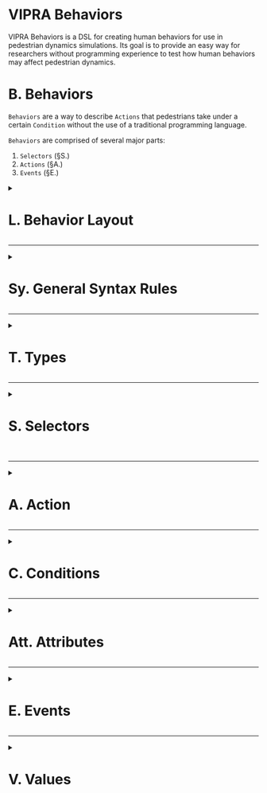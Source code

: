 # VIPRA Behaviors

VIPRA Behaviors is a DSL for creating human behaviors for use in pedestrian dynamics simulations.
Its goal is to provide an easy way for researchers without programming experience to test how human behaviors may affect pedestrian dynamics.

<h1> B. Behaviors </h1>

`Behaviors` are a way to describe `Actions` that pedestrians take under a certain `Condition` without the use of a traditional programming language.

`Behaviors` are comprised of several major parts:
1. `Selectors` (§S.)
2. `Actions` (§A.)
3. `Events` (§E.)

<details>
  <summary>
    <h1>
      L. Behavior Layout
    </h1>
  </summary>

The general layout of a `Behavior` is as follows:
```
Types Declaration.       // section (§T.)

States Declaration.  // section (§St.)

Selector Declarations. // section (§S.)

Event Declartions.   // section (§E.)

Action Declarations.   // section (§A.)
```

Each Declaration has a subset of components.

```
*Declaration Type*:
  *Component Name* : *Component Value*
  *...*
.
```

Each section goes over what components are available for each.

<details>
<summary><b>Example:</b></summary>

```
Selector:
  Type: injured_person
  Select: 10%
.
```

`Type` and `Select` are both components of the `Selector` declaration

</details>
</details>

---

<details>
  <summary>
    <h1>
      Sy. General Syntax Rules
    </h1>
  </summary>

This section has some simple `Syntax` rules that must be followed for a `Behavior` to be considered correct.

The other sections will have the specific `Syntax` rules for their respective parts, in a `Section - General Syntax Rules` section

1. All Declarations must end in a '.'
```
correct:
  Event:
    Name: Example
    *...*
  .

incorrect:
  Event:
    Name: Example
    *...*
```

2. Each `Behavior` (§B) must start with a `Types Declaration` (§T.1)
3. Each `Behavior` (§B) must only have 1 `Types Declaration` (§T.1)
4. Each `Behavior` (§B) must have at least 1 `Selector` (§S)
5. `Behaviors` are NOT case-sensitive so `Consider`, `consider`, and `ConSiDEr` are all valid.
6. Comments can be added following '//' or between '/*' and '\*/'
```
// This is a comment and does not affect the behavior

/*
This is a multi-line comment
and does not affect the behavior
*/
```
7. Whitespace does not affect `Behaviors`, the following are valid and equivalent.
```
Types: typeA typeB.

// and

Types:
  typeA
  typeB
.
```
8. Declaration Components can be written in any order, the following are equivalent
```
Event:
  Name: Example
  Start: *start condition*
.

Event:
  Start: *start condition*
  Name: Example
.
```
</details>

---

<details>
  <summary>
    <h1>
      T. Types
    </h1>
  </summary>

`Types` are how pedestrians are organized in `Behaviors` (§B)

Each pedestrian is assigned a user defined `Type`, and based on their `Type` they will follow different `Actions` (§A).

<details>
  <summary>
    <h2>
      T.1. Types Declaration
    </h2>
  </summary>

A `Types Declaration` is what says which types are being used in the `Behavior`.

`Behaviors` can only have 1 `Types Declaration` with up to 64 types.

`Types Declarations` are slightly different from other declarations, in that they do not have components; instead each type is simply listed out.

Single `Type`:
```
Types:
  injured_person
.
```

Multiple `Types`:
```
Types:
 injured_person
 helper
.
```

<details>
  <summary>
    <h3>
      T.1.1. Types Declaration - General Syntax Rules
    </h3>
  </summary>

1. `Types Declarations` can be any length up to 64 `Types`
```
Types:
  typeA
  typeB
  typeC
  typeD
.
```
2. `Types Declarations` must be the first declaration in a `Behavior`

</details>
</details>

---

<details>
  <summary>
    <h2>
      T.2. Composite Types
    </h2>
  </summary>

A Pedestrians `Type` can be composed of several other types.

A Pedestrian with a `Composite Type` will have the attributes of each individual `Type`.

How to assign `Composite Types` is explained in the `Selectors` (§S) section.

</details>

---

<details>
  <summary>
    <h2>
      T.3. Groups
    </h2>
  </summary>

For most users, `Groups` and `Types` refer to the same thing.

The main difference between a `Type` and a `Group` is that there is a base `Group` for each `Behavior`, being 'Pedestrian' (or 'Pedestrians').

Each pedestrian with a `Type` is considered in that `Types` `Group`.

Pedestrians with `Composite Types` are in a `Group` for each `Type`.

</details>

---

<details>
  <summary>
    <h2>
      T.4. Types - General Syntax Rules
    </h2>
  </summary>

1. `Type` names can only contain Letters, Underscores, and Hyphens `(a-z), (A-Z), '_', '-'`

</details>
</details>

---


<details>
  <summary>
    <h1>
      S. Selectors
    <h1>
  </summary>

`Selectors` are how pedestrians are selected for a certain `Type` (§T).


<details>
<summary><h2>S.1. Selecting Pedestrians</h2></summary>

Selecting pedestrians is done through a `Selector` declaration. The basic syntax is as follows:
```
Selector:
  Type: *types*
  From: *type*     // optional, defaults to base pedestrians group
  Select: *selection criteria*
```

- \*Select* - The exact `Select` criteria to use, available `Select` criteria are in (§S.5.)
- \*From* - The `Group` (§T.3) to select pedestrians from
- \*Type* - The `Type` (§T.) to assign to selected pedestrians

Selectors are applied with precedence equal to the order they appear in the `Behavior` file.

<details>
<summary><b>Example:</b></summary>

```
Selector:   // Selects exactly 10 pedestrians to be of typeA
  Type: typeA
  Select: 10
.

Selector:   // Selects 50% of pedestrians to be of typeB
  Type: typeB
  Select 50%
.
```

</details>
<br/>
</details>

---

<details>
  <summary>
  <h2>
    S.2. Selecting From Groups
  </h2>
  </summary>

`Selectors` can select from specific `Groups` (§T.3)

This has the effect of selecting the pedestrians for a `Composite Type` (§T.2) but allows for more dynamic proportions.

<details> 
<summary><b>Example:</b></summary>

```
Types:
  typeA
  typeB
  typeC
.

Select:        // Selects 50% of pedestrians for typeA
  Type: typeA
  Select: 50%
.

Select:        // Selects 15% of typeA pedestrians for typeA & typeB
  Type: typeB
  From: typeA
  Select: 15%
.

Select:       // Selects 5% of typeA pedestrians for typeA & typeC
  Type: typeC
  From: type
  Select: 5%
.
```

With 100 pedestrians:
- 39 pedestrians are typeA.
- 8 pedestrians are typeA and typeB.
- 3 pedestrians are typeA and typeC.

</details>
</details>

---

<details>
  <summary>
    <h2>
      S.3. Selector Exclusivity
    </h2>
  </summary>

When a pedestrian is selected from a `Group`, it is marked as used and can not be selected by another `Selector`.

```
Select:
  Type: typeB
  Group: typeA
  Select: 15%
.
```
Means:
Those 15% of 'typeA' pedestrians can not be selected from again.
However, they can be selected from 'typeB'.

```
Select:
  Type: typeC
  Group: typeB
  Select: 15%
.
```

This may result in some pedestrians being of types: typeA, typeB, and typeC.

</details>

---

<details>
  <summary>
    <h2>
      S.4. Required Selectors
    </h2>
  </summary>

`Selectors` can be marked as `Required` with a 'Required' `Component`. 

This means, if the `Selector` is unable to be filled an error will be thrown, and the simulation will stop.

<details> 
<summary><b>Example:</b></summary>

```
Types:
  typeA
  typeB
.

Selector:
  Type: typeA
  Select: Everyone
.

Selector:
  Required
  Type: typeB
  Select: 50%
.
```
Output:
```
Behavior: Example, Required Selector Starved For Type: 2 From Group: 0"
```
</details>
</details>

---

<details>
  <summary>
    <h2>
      S.5. Available Select Criteria
    </h2>
  </summary>

1. Everyone
2. Percent
3. Exactly N

---

<details>
  <summary>
    <h3>
      S.5.1. Everyone
    </h3>
  </summary>

```
Select: Everyone
```

This select criteria will select every pedestrian to have the selected `Type` (§T)

</details>

---

<details>
  <summary>
    <h3>
      S.5.2 Percent
    </h3>
  </summary>


Selects a percentage of a `Group` for the provided `Type`

```
*X*%
```
\*X* - Number `Value` (§V) (1 - 100)


<details> 
<summary><b>Example:</b></summary>

```
Select: 15%
```

</details>
</details>

---

<details>
  <summary>
    <h3>
      S.5.3 Exactly N 
    </h3>
  </summary>

Selects an exact number of pedestrians from a `Group`.

```
Exaclty *X*
```
\*X* - Number `Value` (§V)


<details> 
<summary><b>Example:</b></summary>

```
Select: 10
```

</details>
</details>
</details>

---

<details>
  <summary>
    <h2>
      S.6 Selectors - General Syntax Rules
    </h2>
  </summary>

</details>
</details>

---

<details>
  <summary>
    <h1>
      A. Action
    </h1>
  </summary>

`Actions` are what affect a Pedestrian's position, velocity, state, etc.

`Actions` work by applying their `Atoms` each time step their `Condition` is satisfied.

<details>
  <summary>
    <h2>
      A.1. Unconditional Actions
    </h2>
  </summary>

An `Unconditional Action` will ALWAYS take effect, applying its `Atoms` each timestep.


```
Action (*type*):
  Response: *atoms*
.
```
- Type being the pedestrian type that follows this `Action`
- Atoms being the steps taken in an action, more in (§A.3.)

<details>
  <summary>
    <b>
      Example:
    </b>
  </summary>

```
Action (injured_person):         // Action Declaration for "injured_person"s
  Response: scale velocity 0.75  // Scale Atom (§A.5.2.)
.
```
With this Behavior, an injured person will always walk at 75% speed.

</details>
</details>

---

<details>
  <summary>
    <h2>
      A.2. Conditional Actions
    </h2>
  </summary>

A `Conditional Action` will only take effect if its `Condition` is satisfied.

`Conditional Actions` are written as follows:
```
Action (*type*):
  Condition: *condition*
  Response: *atoms*
.
```

- \*Type* being the pedestrian type that follows this `Action`
- \*Atoms* being the steps taken in an action, more in (§A.4.)
- see (§C.) for an explanation of Conditions

<details>
  <summary>
    <b>
      Example:
    </b>
  </summary>

```
Action (listener): 
  Condition: !announcement occurring. // Condition (§C.)
  Response: set velocity {0}          // Set Atom (§A.5.1.)
.
```
Pedestrians of listener will stop moving while the announcement event is occurring.

</details>
</details>

---

<details>
  <summary>
    <h2>
      A.3. Action Durations
    </h2>
  </summary>

Normally `Actions` only apply to the time step their `Condition` is true in.

If a longer response is needed, a `Duration` can be added to the `Action`.

```
Action (*type*): 
  Condition: *condition*
  Response: *atoms*
  Duration: *value*
.
```
- \*Type* being the `Type` (§T.) the action applies to
- \*Atoms* being the `Atoms` (§A.4.) for the `Action`
- \*Condition* being the `Condition` (§C.) for the action to start
- \*value* being a numerical `Value` (§V.), for how long the action should continue

<details>
  <summary>
    <b>
      Example, Someone Tripping:
    </b>
  </summary>

```
Action (tripper):
  Condition: 10 seconds after !Start // Condition (§C.)
  Response: set velocity {0}         // Set Atom (§A.5.1.)
  Duration: 15 seconds               // Duration
.
```

Pedestrians of type `tripper` will trip after 10 seconds from the simulation starting, and remain still for 15 seconds.

This is odd, as all `trippers` will trip at exactly the same time:
Look at `Values` (§V.) for how to add randomness to Durations and Conditions

</details>
</details>

---

<details>
  <summary>
    <h2>
      A.4. Atoms
    </h2>
  </summary>

`Atoms` are the part of an `Action` that actually affects a pedestrian.

The do this by changing pedestrian `Attributes` (§Att.).

§A.5. has the list of available `Atoms`.

<details>
  <summary>
    <h2>
      A.4.1 Atom Lists
    </h2>
  </summary>

An `Atom List` is the collection of `Atoms` that make up an `Action`.

`Atom Lists` are written as follows:
`*Atom* , *Atom*`

**Important Note:** `Atom` effects are applied in the order they are listed

<details>
  <summary>
    <b>
    Example:
    </b>
  </summary>

```
set velocity {0}, set state #listening
```
This `Atom List` will result in the pedestrian stopping and their state being listening

(Pedestrian state is useful in `Conditions` (§C.))

</details>
</details>
</details>

---

<details>
  <summary>
    <h2>
      A.5. Available Atoms
    </h2>
  </summary>

<details>
  <summary>
    <h3>
      A.5.1. Set
    </h3>
  </summary>

The `Set Atom` sets a pedestrian's attribute to a specific value.

```
set *attribute* *attribute value*
```

- Attributes are described in (§Att.).
- Attribute Values are described in (§Att. TODO ).

</details>

---

<details>
  <summary>
    <h3>
      A.5.2. Scale
    </h3>
  </summary>

The `Scale Atom` multiplies a pedestrian attribute by a given value

```
scale *attribute* *attribute_value*
```

Currently, only pedestrian `Velocity` can be scaled.

- Attributes are described in (§Att.).
- Attribute Values are described in (§Att. TODO ).

</details>
</details>

---

<details>
  <summary>
    <h2>
      A.6. Action Targets
    </h2>
  </summary>

Sometimes Pedestrians will want to affect other pedestrians around them.

This is done through the use of `Targets`.

```
Action (*type*):
  Condition: *condition*  // Condition (§C.)
  Response: *atoms*       // Atoms (§A.4.)
  Target: *target*        // Action Target
```

<details>
  <summary>
    <b>
    Example:
    </b>
  </summary>

```
Action (aggressive):
  Response: set target velocity {0}
  Target: nearest pedestrian
```
This results in the pedestrian stopping the nearest pedestrian around them

</details>

<details>
  <summary>
    <h2>
      A.6.1 Available Targets
    </h2>
  </summary>

<details>
  <summary>
    <h2>
      A.6.1.1 Nearest of Type
    </h2>
  </summary>

Selects the nearest of a given type to be the target

```
nearest *type list*   // selects the nearest pedestrian with any of the listed types

// or

nearest pedestrian    // selects any pedestrian
```

</details>  

</details>

<details>
  <summary>
    <h2>
      A.6.2 Target Modifiers
    </h2>
  </summary>

`Target Modifiers` change how pedestrians are selected to be the Target of an action.

`Target Modifiers` are simply appended to the end of the `Action Target`.

```
Target: nearest pedestrain in front within 1.0
```
This selects the nearest pedestrian in the direction of motion that is within 1 meter.

<details>
  <summary>
    <h2>
      A.6.2.1 Distance Target Modifier
    </h2>
  </summary>

Targets can be filtered by their distance to the pedestrian.

```
within *numeric value*
```


</details>

<details>
  <summary>
    <h2>
      A.6.2.2 Direction Target Modifier
    </h2>
  </summary>

Targets can be filtered by their direction from the pedestrian.

Currently, there are only two directions.
```
in front   // used to select pedestrians in the direction the pedestrian is headed

behind     // used to select pedestrians in the opposite direction the pedestrian is headed
```


</details>
</details>
</details>
</details>

---

<details>
  <summary>
    <h1>
      C. Conditions
    </h1>
  </summary>

A `Condition` is what decides if a `Conditional Action` or `Event` occurs. 

`Conditions` are comprised of one or more `Sub Conditions` and the boolean operations between them (and/or).

`Conditions` do not stand on their own, and only appear as part of an `Action` or `Event` declaration.

<details>
  <summary>
    <b>
    Example:
    </b>
  </summary>

```
Action (typeA):
  Condition: !example occurred and 5 seconds after !Start
  Response: set velocity {0}
  Duration: 10 seconds
.
```
This results in typeA pedestrians stopping for 10 seconds after the example event has occurred but not before 5 seconds have passed in the simulation.

</details>

---

<details>
  <summary>
    <h2>
      C.1 Sub Conditions
    </h2>
  </summary>

A `Sub Condition` defines a single condition of the state of the simulation in which it returns true.

Available `Sub Conditions` are in section (§C.2.)

</details>

<details>
  <summary>
    <h2>
      C.2 Available Sub Conditions
    </h2>
  </summary>

<details>
  <summary>
    <h3>
      C.2.1. Elapsed Time
    </h3>
  </summary>

This `Condition` will be true when a provided amount of time has passed from the start of an `Event` (§E.)

**Note:** This is true only for one time step when the time has elapsed, until the `Event` starts again.

```
*numeric value* seconds after *event*.
```

<details>
  <summary>
    <b>
      Example:
    </b>
  </summary>

```
Action (typeA):
  Condition: 10 seconds after !Start // Elapsed Time Condition
  Response: set velocity {0}         // Atom (§A.4)
  Duration: 5 seconds                // Duration (§A.3)
.
```
**Note:** without the `Duration` the pedestrian would stop moving for only one time step.

</details>
</details>

---

<details>
  <summary>
    <h3>
      C.2.2. Spatial
    </h3>
  </summary>

This `Condition` will be true when the condition Target is within a certain distance

```
target within *numeric value*.
```

<details>
  <summary>
    <b>
      Example:
    </b>
  </summary>

```
Action (typeA):
  Condition: 10 seconds after !Start // Elapsed Time Condition
  Response: set velocity {0}         // Atom (§A.4)
  Duration: 5 seconds                // Duration (§A.3)
.
```
**Note:** without the `Duration` the pedestrian would stop moving for only one time step.

</details>
</details>

---

<details>
  <summary>
    <h3>
      C.2.3. Event Status
    </h3>
  </summary>

This `Condition` checks for the status of an `Event` (§E.)

```
*event* is *status*
```

### Available Statuses:
```
Starting  // True for the timestep the event starts
Ending    // True for the timestep the event ends
Occurring // True for every timestep between event start and end
Occurred  // True if the event has occurred at all during the simulation
```

<details>
  <summary>
    <b>
    Example:
    </b>
  </summary>

```
Action (listener):
  Condition: !announcement is occurring
  Response: set velocity to {0}
.
```

</details>
</details>
</details>
</details>

---

<details>
  <summary>
    <h1>
      Att. Attributes
    </h1>
  </summary>

Each pedestrian has what are called `Attributes`.

These attributes include:
```
Position    // Coordiante pedestrian is currently at
Velocity    // Velocity vector of pedestrian
Goal        // The current coordinate the pedestrian is heading to
State       // Pedestrians internal state
```

These `Attributes` are important for `Actions` and `Conditions`.

`Actions` change these attributes and `Conditions` can prompt `Actions` based on their values.
<details>
  <summary>
    <h1>
      Ex. Example
    </h1>
  </summary>

```
Action (typeA):
  Condition: state is #scared  // Condition for the pedestrian's 'State' attribute
  Response: scale velocity 2.0 // Atom affecting the pedestrian's 'Velocity' attribute
.
```

</details>

<details>
  <summary>
    <h1>
      Att.1 Attribute Values
    </h1>
  </summary>

Attributes each have a different value type.

```
Position: Coordinate (§V.2)
Velocity: Coordinate (§V.2)
Goal    : Coordinate (§V.2)
State   : State      (§V.3)
```

</details>
</details>

---

<details>
  <summary>
    <h1>
      E. Events
    </h1>
  </summary>

An `Event` is something that occurs during a simulation, for example an announcement or fire.

`Events` have a start `Condition` and, optionally, an end `Condition` (§C)

An `Event` can only be described once, if a `Behavior` file tries to redefine an `Event` of the same name a `Behavior Error` is thrown.

`Event` names are always preceded by a `!`
ex. 
```
!announcement
```

<details>
  <summary>
    <h2>
      E.1. Creating Events
    </h2>
  </summary>

`Events` a defined as follows:
```
Event:
  Name: *name*
  Start: *Condition*
  End: *Condition*    // Optional
.
```

<details>
  <summary>
    <b>
    Example:
    </b>
  </summary>

```
Event:
  Name: example
  Start: 10 seconds after !Start
  End: 10 seconds after !example
.
```

</details>
</details>

---

<details>
  <summary>
    <h2>
      E.2. Special Events
    </h2>
  </summary>

Currently, there is only one special event that is predefined for each `Behavior`:

the `!Start` event

The `!Start` event fires at the start of a simulation run.

</details>

---

<details>
  <summary>
    <h2>
      E.3. Events - General Syntax Rules
    </h2>
  </summary>
</details>
</details>

---

<details>
  <summary>
    <h1>
      V. Values
    </h1>
  </summary>

<details>
  <summary>
    <h2>
      V.1. Numerical Values
    </h2>
  </summary>

Anywhere there is a numerical value required the following can be used (with some exceptions):
1. `Exact Values`
2. `Range Values`
3. `Random Values`

<details>
  <summary>
    <h3>
      V.1.1. Float vs. Number Values
    </h3>
  </summary>

There are two kinds of `Numerical Values`:
1. `Float Values`
2. `Number Values`

The difference between the two is simple:
1. `Float Values` have a decimal value
2. `Number Values` are whole numbers

<details>
  <summary>
    <b>
      Example:
    </b>
  </summary>

```
50    // Number Value, has no decimal places
50.15 // Float Value, has a decimal value
```

</details>
</details>

---

<details>
  <summary>
    <h3>
      V.1.1. Exact Values
    </h3>
  </summary>

`Exact Values` are used when the value should be a specific value

`Exact Values` can either be a `Float Value` or `Number Value`.

`Exact Values` are written as simple numerical values.

```
50    
50.15 
```

</details>

---

<details>
  <summary>
    <h3>
      V.1.2. Range Values
    </h3>
  </summary>

`Range Values` are singular random values within a given range.

When the `Behavior` is run, the value is the same for every individual.

<details>
  <summary>
    <h3>
      V.1.2.1 Float Value Ranges  vs. Number Value Ranges 
    </h3>
  </summary>

`Range Values` are either `Float Value Ranges` or `Number Value Ranges`

With the difference being that:
`Float Value Ranges` are any real value between the range and `Number Value Ranges` are any integer value between the range.

</details>
<br/>

`Range Values` are written as follows:
```
// Number Value Range -> 1, 2, or 3
1-3
or
1 to 3

// Float Value Range -> 1.0, 1.003, 1.11, 2.3, 2.5, 3.0, etc.
1.0-3.0
or
1.0 to 3.0
```

<details>
  <summary>
    <b>
      Example:
    </b>
  </summary>

```
Selector:
  Type: typeA
  Select: 10-20%
.
```

The exact percentage will be a random integer value between 10 and 20.

</details>
</details>

---

<details>
  <summary>
    <h3>
      V.1.3. Random Values
    </h3>
  </summary>

`Random Values` are very similar to `Range Values`, with a random value in a given range.

The big difference is that: `Range Values` only have one random value, `Random Values` have a random value that is different for each pedestrian.

<details>
  <summary>
    <h3>
      V.1.3.1 Float Random Values vs. Number Random Values
    </h3>
  </summary>

`Random Values` are either `Float Random Values` or `Number Random Values`

With the difference being that:
`Float Random Value` are any real value between the range and `Number Random Values` are any integer value between the range.

</details>

Random Values are written as follows:
```
// Number Random Value -> 1, 2, or 3 (different for each pedestrian)
random 1-3
// or
random 1 to 3

// Float Random Value -> 1.0, 1.003, 1.11, 2.3, 2.5, 3.0, etc. (different for each pedestrian)
random 1.0-3.0
// or
random 1.0 to 3.0

```

<details>
  <summary>
    <b>
      Example:
    </b>
  </summary>

```
Action (typeA):
  Condition: random 5-10 seconds from !Start
  Response: set velocity {0}
  Duration: random 10-20
.
```
Each typeA pedestrian will stop randomly between 5 and 10 seconds from the start, then stay still for a random amount of time between 10 and 20 seconds.

</details>
</details>
</details>
<details>
  <summary>
    <h2>
      V.2 Coordinates
    </h2>
  </summary>

Coordinate Values are X, Y, Z coordinates.

They are written:
```
{ *numeric value*, *numeric value*, *numeric value* }
```

The Y and Z portions can be left out, they are defaulted to 0:
```
{0}

// is the same as

{0, 0}

// is the same as

{0, 0, 0}
```


</details>

<details>
  <summary>
    <h2>
      V.3 State
    </h2>
  </summary>

Each pedestrian has a `State` associated with it.

`States` are user defined, and used for `Conditions`

`States` are always preceded by a '#'.

`States` are defined as follows:
```
Pedestrian States:
  #stateA,
  #stateB,
  #stateC
.
```

<details>
  <summary>
    <h2>
      Ex. Example
    </h2>
  </summary>

```
Pedestrian States:
  #happy,
  #scared,
  #waiting
.
```

</details>
</details>
</details>